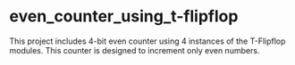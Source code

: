 # even_counter_using_t-flipflop
This project includes 4-bit even counter using 4 instances of the T-Flipflop modules. This counter is designed to increment only even numbers.
